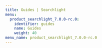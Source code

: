 ```yaml
---
title: Guides | Searchlight
menu:
  product_searchlight_7.0.0-rc.0:
    identifier: guides
    name: Guides
    weight: 40
menu_name: product_searchlight_7.0.0-rc.0
---
```



